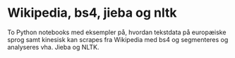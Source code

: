 # Wikipedia, bs4, jieba og nltk
To Python notebooks med eksempler på, hvordan tekstdata på europæiske sprog samt kinesisk kan scrapes fra Wikipedia med bs4 og segmenteres og analyseres vha. Jieba og NLTK. 
